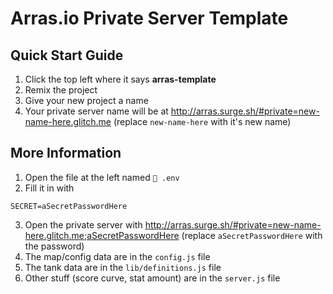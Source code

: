 # Arras.io Private Server Template

## Quick Start Guide

1. Click the top left where it says **arras-template**
2. Remix the project
3. Give your new project a name
4. Your private server name will be at <http://arras.surge.sh/#private=new-name-here.glitch.me> (replace `new-name-here` with it's new name)

## More Information

1. Open the file at the left named `🔑 .env`
2. Fill it in with
```
SECRET=aSecretPasswordHere
```
3. Open the private server with <http://arras.surge.sh/#private=new-name-here.glitch.me;aSecretPasswordHere> (replace `aSecretPasswordHere` with the password)
4. The map/config data are in the `config.js` file
5. The tank data are in the `lib/definitions.js` file
6. Other stuff (score curve, stat amount) are in the `server.js` file